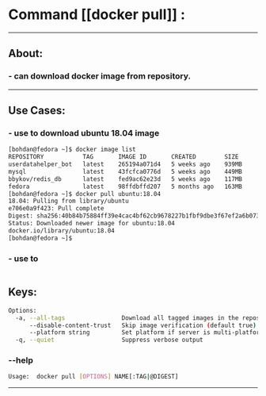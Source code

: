 #  Command [[docker pull]] :

***

## About:

### - can download docker image from repository.

***


## Use Cases:

### - use to download ubuntu 18.04 image
```sh
[bohdan@fedora ~]$ docker image list
REPOSITORY           TAG       IMAGE ID       CREATED        SIZE
userdatahelper_bot   latest    265194a071d4   5 weeks ago    939MB
mysql                latest    43fcfca0776d   5 weeks ago    449MB
bbykov/redis_db      latest    fed9ac62e23d   5 weeks ago    117MB
fedora               latest    98ffdbffd207   5 months ago   163MB
[bohdan@fedora ~]$ docker pull ubuntu:18.04
18.04: Pulling from library/ubuntu
e706e0a9f423: Pull complete 
Digest: sha256:40b84b75884ff39e4cac4bf62cb9678227b1fbf9dbe3f67ef2a6b073aa4bb529
Status: Downloaded newer image for ubuntu:18.04
docker.io/library/ubuntu:18.04
[bohdan@fedora ~]$
```

### - use to 
```sh

```


## Keys:
```sh
Options:
  -a, --all-tags                Download all tagged images in the repository
      --disable-content-trust   Skip image verification (default true)
      --platform string         Set platform if server is multi-platform capable
  -q, --quiet                   Suppress verbose output
```

### --help
```sh
Usage:  docker pull [OPTIONS] NAME[:TAG|@DIGEST]
```

***

